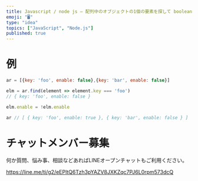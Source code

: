 ```yaml
---
title: Javascript / node js – 配列中のオブジェクトの1個の要素を探して boolean (true/false)を反転させる
emoji: "🖥"
type: "idea"
topics: ["JavaScript", "Node.js"]
published: true
---
```


# 例

```js
ar = [{key: 'foo', enable: false},{key: 'bar', enable: false}]

elm = ar.find(element => element.key === 'foo')
// { key: 'foo', enable: false }

elm.enable = !elm.enable

ar // [ { key: 'foo', enable: true }, { key: 'bar', enable: false } ]
```



# チャットメンバー募集


何か質問、悩み事、相談などあればLINEオープンチャットもご利用ください。

https://line.me/ti/g2/eEPltQ6Tzh3pYAZV8JXKZqc7PJ6L0rpm573dcQ


